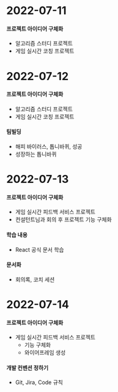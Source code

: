 # 2022-07-11

#### 프로젝트 아이디어 구체화
- 알고리즘 스터디 프로젝트
- 게임 실시간 코칭 프로젝트

# 2022-07-12

#### 프로젝트 아이디어 구체화
- 알고리즘 스터디 프로젝트
- 게임 실시간 코칭 프로젝트

#### 팀빌딩
- 해피 바이러스, 톱니바퀴, 성공
- 성장하는 톱니바퀴

# 2022-07-13

#### 프로젝트 아이디어 구체화
- 게임 실시간 피드백 서비스 프로젝트
- 컨설턴트님과 회의 후 프로젝트 기능 구체화

#### 학습 내용
- React 공식 문서 학습

#### 문서화
- 회의록, 코치 세션

# 2022-07-14

#### 프로젝트 아이디어 구체화
- 게임 실시간 피드백 서비스 프로젝트
    - 기능 구체화
    - 와이어프레임 생성

#### 개발 컨벤션 정하기
- Git, Jira, Code 규칙
